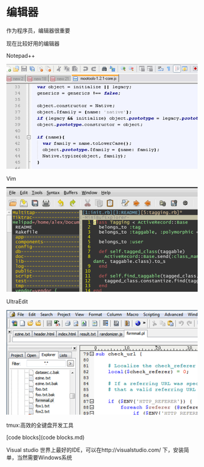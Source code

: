 # 编辑器

作为程序员，编辑器很重要

现在比较好用的编辑器

Notepad++

![Notepad++](11002651_2x4j.png)

Vim

![Vim](11002958_q724.png)

UltraEdit

![UltraEdit](11003000_AErn.png)

tmux:高效的全键盘开发工具

[code blocks](code blocks.md)

Visual studio
世界上最好的IDE，可以在http://visualstudio.com/ 下，安装简单，当然需要Windows系统
 